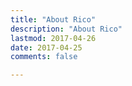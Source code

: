 ```yaml
---
title: "About Rico"
description: "About Rico"
lastmod: 2017-04-26
date: 2017-04-25
comments: false

---
```




